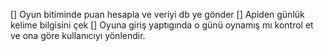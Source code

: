 [] Oyun bitiminde puan hesapla ve veriyi db ye gönder
[] Apiden günlük kelime bilgisini çek
[] Oyuna giriş yaptıgında o günü oynamış mı kontrol et ve ona göre kullanıcıyı yönlendir.
